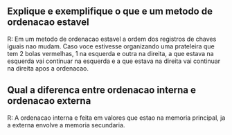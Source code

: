 ## Explique e exemplifique o que e um metodo de ordenacao estavel
R: Em um metodo de ordenacao estavel a ordem dos registros de chaves iguais nao mudam. 
    Caso voce estivesse organizando uma prateleira que tem 2 bolas vermelhas, 1 na esquerda e outra na direita, a que estava na esquerda vai continuar na esquerda e a que estava na direita vai continuar na direita apos a ordenacao.

## Qual a diferenca entre ordenacao interna e ordenacao externa
R: A ordenacao interna e feita em valores que estao na memoria principal, ja a externa envolve a memoria secundaria.
